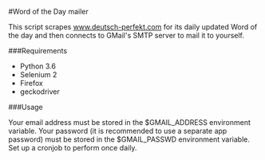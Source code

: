 #Word of the Day mailer

This script scrapes www.deutsch-perfekt.com for its daily updated Word of the day and then connects to GMail's SMTP server to mail it to yourself.

###Requirements

+ Python 3.6
+ Selenium 2
+ Firefox
+ geckodriver

###Usage

Your email address must be stored in the $GMAIL_ADDRESS environment variable.
Your password (it is recommended to use a separate app password) must be stored in the $GMAIL_PASSWD environment variable.
Set up a cronjob to perform once daily.
